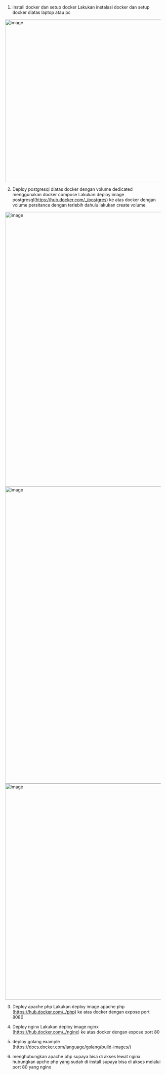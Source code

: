 1. install docker dan setup docker
Lakukan instalasi docker dan setup docker diatas laptop atau pc
<img width="526" alt="image" src="https://github.com/nova34tkj4/Steradian/assets/26535997/46870e7c-3029-43ec-a68f-e34c05202b2a">

2. Deploy postgresql diatas docker dengan volume dedicated menggunakan docker compose
Lakukan deploy image postgresql(https://hub.docker.com/_/postgres) ke atas docker dengan volume persitance dengan terlebih dahulu lakukan create volume
<img width="887" alt="image" src="https://github.com/nova34tkj4/Steradian/assets/26535997/1729434c-7557-4e65-8b6d-01ddf19b4941">

<img width="959" alt="image" src="https://github.com/nova34tkj4/Steradian/assets/26535997/2b6325d1-2582-4ff5-a2f2-6c76fc2ae802">

<img width="698" alt="image" src="https://github.com/nova34tkj4/Steradian/assets/26535997/602c0a83-6f8a-4fb0-a961-3f6b78b66603">

3. Deploy apache php
Lakukan deploy image apache php (https://hub.docker.com/_/php) ke
atas docker dengan expose port 8080

4. Deploy nginx
Lakukan deploy image nginx (https://hub.docker.com/_/nginx) ke atas
docker dengan expose port 80

5. deploy golang example
(https://docs.docker.com/language/golang/build-images/)

6. menghubungkan apache php supaya bisa di akses lewat nginx
hubungkan apche php yang sudah di install supaya bisa di akses melalui
port 80 yang nginx
